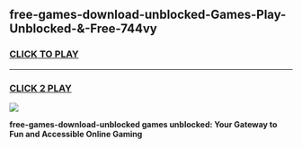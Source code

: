 
## free-games-download-unblocked-Games-Play-Unblocked-&-Free-744vy
<h3>
<a href="https://premium76.site?title=free-games-download-unblocked&ref=24A">CLICK TO PLAY</a></h3>
<hr>

<h3>
<a href="https://premium76.site?title=free-games-download-unblocked&ref=24A">CLICK 2 PLAY</a>
  
</h3>

<a href="https://premium76.site?title=free-games-download-unblocked&ref=24A"><img src="https://clearcache.store/games.png"></a>


**free-games-download-unblocked games unblocked: Your Gateway to Fun and Accessible Online Gaming**
